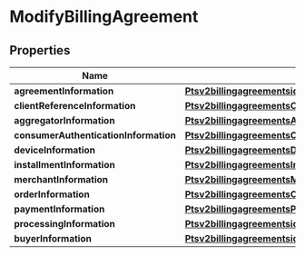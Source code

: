 
# ModifyBillingAgreement

## Properties
Name | Type | Description | Notes
------------ | ------------- | ------------- | -------------
**agreementInformation** | [**Ptsv2billingagreementsidAgreementInformation**](Ptsv2billingagreementsidAgreementInformation.md) |  |  [optional]
**clientReferenceInformation** | [**Ptsv2billingagreementsClientReferenceInformation**](Ptsv2billingagreementsClientReferenceInformation.md) |  |  [optional]
**aggregatorInformation** | [**Ptsv2billingagreementsAggregatorInformation**](Ptsv2billingagreementsAggregatorInformation.md) |  |  [optional]
**consumerAuthenticationInformation** | [**Ptsv2billingagreementsConsumerAuthenticationInformation**](Ptsv2billingagreementsConsumerAuthenticationInformation.md) |  |  [optional]
**deviceInformation** | [**Ptsv2billingagreementsDeviceInformation**](Ptsv2billingagreementsDeviceInformation.md) |  |  [optional]
**installmentInformation** | [**Ptsv2billingagreementsInstallmentInformation**](Ptsv2billingagreementsInstallmentInformation.md) |  |  [optional]
**merchantInformation** | [**Ptsv2billingagreementsMerchantInformation**](Ptsv2billingagreementsMerchantInformation.md) |  |  [optional]
**orderInformation** | [**Ptsv2billingagreementsOrderInformation**](Ptsv2billingagreementsOrderInformation.md) |  |  [optional]
**paymentInformation** | [**Ptsv2billingagreementsPaymentInformation**](Ptsv2billingagreementsPaymentInformation.md) |  |  [optional]
**processingInformation** | [**Ptsv2billingagreementsidProcessingInformation**](Ptsv2billingagreementsidProcessingInformation.md) |  |  [optional]
**buyerInformation** | [**Ptsv2billingagreementsidBuyerInformation**](Ptsv2billingagreementsidBuyerInformation.md) |  |  [optional]



